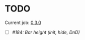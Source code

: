 # TODO

Current job: [0.3.0](https://github.com/tieugene/iosc.py/milestone/12)

- [ ] _#184: Bar height (init, hide, DnD)_
